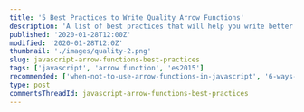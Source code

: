 ```yaml
---
title: '5 Best Practices to Write Quality Arrow Functions'
description: 'A list of best practices that will help you write better JavaScript code using arrow functions'
published: '2020-01-28T12:00Z'
modified: '2020-01-28T12:0Z'
thumbnail: './images/quality-2.png'
slug: javascript-arrow-functions-best-practices
tags: ['javascript', 'arrow function', 'es2015']
recommended: ['when-not-to-use-arrow-functions-in-javascript', '6-ways-to-declare-javascript-functions']
type: post
commentsThreadId: javascript-arrow-functions-best-practices
---
```

